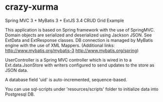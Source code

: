 # crazy-xurma
Spring MVC 3 + MyBatis 3 + ExtJS 3.4 CRUD Grid Example

This application is based on Spring framework with the use of SpringMVC.
Domain objects are serialized and deserialized using Jackson JSON. See ExtData and ExtResponse classes.
DB connection is managed by MyBatis engine with the use of XML Mappers.
(Additional links:
http://www.mybatis.org/mybatis-3
http://www.mybatis.org/spring)

UserController is a Spring MVC controller which is wired in to a Ext.data.JsonStore 
with writers configured to send updates to the store as JSON data.

A database field 'uid' is auto-incremented, sequence-based.

You can use sql-scripts under 'resources/scripts' folder to initialize data into Postgresql DB.
